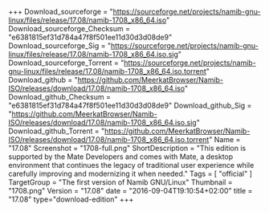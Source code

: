 +++
Download_sourceforge = "https://sourceforge.net/projects/namib-gnu-linux/files/release/17.08/namib-1708_x86_64.iso"
Download_sourceforge_Checksum = "e6381815ef31d784a47f8f501ee11d30d3d08de9"
Download_sourceforge_Sig = "https://sourceforge.net/projects/namib-gnu-linux/files/release/17.08/namib-1708_x86_64.iso.sig"
Download_sourceforge_Torrent = "https://sourceforge.net/projects/namib-gnu-linux/files/release/17.08/namib-1708_x86_64.iso.torrent"
Download_github = "https://github.com/MeerkatBrowser/Namib-ISO/releases/download/17.08/namib-1708_x86_64.iso"
Download_github_Checksum = "e6381815ef31d784a47f8f501ee11d30d3d08de9"
Download_github_Sig = "https://github.com/MeerkatBrowser/Namib-ISO/releases/download/17.08/namib-1708_x86_64.iso.sig"
Download_github_Torrent = "https://github.com/MeerkatBrowser/Namib-ISO/releases/download/17.08/namib-1708_x86_64.iso.torrent"
Name = "17.08"
Screenshot = "1708-full.png"
ShortDescription = "This edition is supported by the Mate Developers and comes with Mate, a desktop environment that continues the legacy of traditional user experience while carefully improving and modernizing it when needed."
Tags = [ "official" ]
TargetGroup = "The first version of Namib GNU/Linux"
Thumbnail = "1708.png"
Version = "17.08"
date = "2016-09-04T19:10:54+02:00"
title = "17.08"
type="download-edition"
+++
